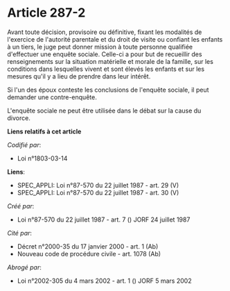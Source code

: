 # Article 287-2

Avant toute décision, provisoire ou définitive, fixant les modalités de l'exercice de l'autorité parentale et du droit de
visite ou confiant les enfants à un tiers, le juge peut donner mission à toute personne qualifiée d'effectuer une enquête
sociale. Celle-ci a pour but de recueillir des renseignements sur la situation matérielle et morale de la famille, sur les
conditions dans lesquelles vivent et sont élevés les enfants et sur les mesures qu'il y a lieu de prendre dans leur intérêt.

Si l'un des époux conteste les conclusions de l'enquête sociale, il peut demander une contre-enquête.

L'enquête sociale ne peut être utilisée dans le débat sur la cause du divorce.

**Liens relatifs à cet article**

_Codifié par_:

  - Loi n°1803-03-14

**Liens**:

  - SPEC_APPLI: Loi n°87-570 du 22 juillet 1987 - art. 29 (V)
  - SPEC_APPLI: Loi n°87-570 du 22 juillet 1987 - art. 30 (V)

_Créé par_:

  - Loi n°87-570 du 22 juillet 1987 - art. 7 () JORF 24 juillet 1987

_Cité par_:

  - Décret n°2000-35 du 17 janvier 2000 - art. 1 (Ab)
  - Nouveau code de procédure civile - art. 1078 (Ab)

_Abrogé par_:

  - Loi n°2002-305 du 4 mars 2002 - art. 1 () JORF 5 mars 2002
